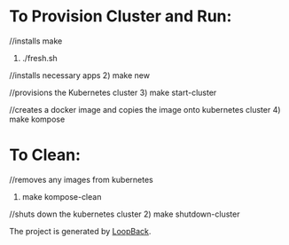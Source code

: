 # To Provision Cluster and Run:
//installs make
1) ./fresh.sh

//installs necessary apps 
2) make new

//provisions the Kubernetes cluster
3) make start-cluster

//creates a docker image and copies the image onto kubernetes cluster
4) make kompose

# To Clean:
//removes any images from kubernetes
1) make kompose-clean

//shuts down the kubernetes cluster
2) make shutdown-cluster

The project is generated by [LoopBack](http://loopback.io).
